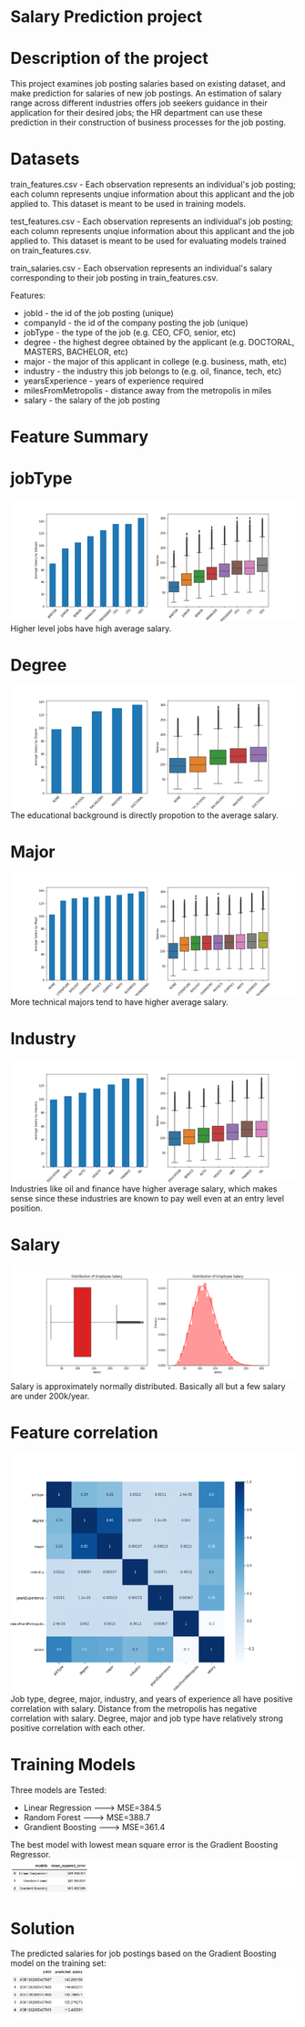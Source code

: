 # Salary Prediction project
# Description of the project
This project examines job posting salaries based on existing dataset, and make prediction for salaries of new job postings. An estimation of salary range across different industries offers job seekers guidance in their application for their desired jobs; the HR department can use these prediction in their construction of business processes for the job posting.
# Datasets
train_features.csv - Each observation represents an individual's job posting; each column represents unqiue information about this applicant and the job applied to. This dataset is meant to be used in training models.

test_features.csv - Each observation represents an individual's job posting; each column represents unqiue information about this applicant and the job applied to. This dataset is meant to be used for evaluating models trained on train_features.csv.

train_salaries.csv - Each observation represents an individual's salary corresponding to their job posting in train_features.csv.

Features:

* jobId - the id of the job posting (unique)
* companyId - the id of the company posting the job (unique)
* jobType - the type of the job (e.g. CEO, CFO, senior, etc)
* degree - the highest degree obtained by the applicant (e.g. DOCTORAL, MASTERS, BACHELOR, etc)
* major - the major of this applicant in college (e.g. business, math, etc)
* industry - the industry this job belongs to (e.g. oil, finance, tech, etc)
* yearsExperience - years of experience required
* milesFromMetropolis - distance away from the metropolis in miles
* salary - the salary of the job posting

# Feature Summary
# jobType
<img src='Salary prediction project/salary_by_jobType.png'>
Higher level jobs have high average salary.

# Degree
<img src='Salary prediction project/salary_by_degree.png'>
The educational background is directly propotion to the average salary.

# Major
<img src='Salary prediction project/salary_by_major.png'>
More technical majors tend to have higher average salary.

# Industry
<img src='Salary prediction project/salary_by_industry.png'>
Industries like oil and finance have higher average salary, which makes sense since these industries are known to pay well even at an entry level position.

# Salary
<img src='Salary prediction project/salary_distribution.png'>
Salary is approximately normally distributed. Basically all but a few salary are under 200k/year.

# Feature correlation
<img src='Salary prediction project/correlation_matrix_heatmap.png'>
Job type, degree, major, industry, and years of experience all have positive correlation with salary. Distance from the metropolis has negative correlation with salary. Degree, major and job type have relatively strong positive correlation with each other.

# Training Models
Three models are Tested:

* Linear Regression ---> MSE=384.5
* Random Forest ---> MSE=388.7
* Grandient Boosting ---> MSE=361.4

The best model with lowest mean square error is the Gradient Boosting Regressor.
<img src='Salary prediction project/model_evaluations.png'>


# Solution
The predicted salaries for job postings based on the Gradient Boosting model on the training set:
<img src='Salary prediction project/predicted_solution.png'>





